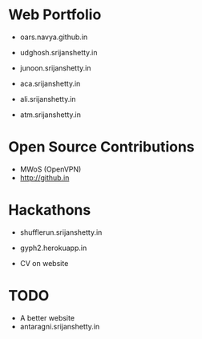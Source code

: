 # Web Portfolio

- oars.navya.github.in
- udghosh.srijanshetty.in
- junoon.srijanshetty.in

- aca.srijanshetty.in
- ali.srijanshetty.in
- atm.srijanshetty.in

# Open Source Contributions
- MWoS (OpenVPN)
- http://github.in


# Hackathons
- shufflerun.srijanshetty.in
- gyph2.herokuapp.in

- CV on website

# TODO
- A better website
- antaragni.srijanshetty.in
